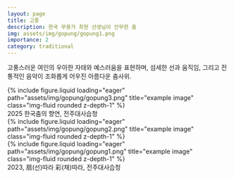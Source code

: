 ```yaml
---
layout: page
title: 고풍
description: 한국 무용가 최현 선생님이 안무한 춤
img: assets/img/gopung/gopung1.png
importance: 2
category: traditional
---
```


고풍스러운 여인의 우아한 자태와 예스러움을 표현하며, 섬세한 선과 움직임, 그리고 전통적인 음악이 조화롭게 어우진 아름다운 춤사위.

<div class="row">
    <div class="col-sm mt-3 mt-md-0">
        {% include figure.liquid loading="eager" path="assets/img/gopung/gopung3.png" title="example image" class="img-fluid rounded z-depth-1" %}
    </div>
</div>
<div class="caption">
    2025 한국춤의 향연, 전주대사습청
</div>

<div class="row">
    <div class="col-sm mt-3 mt-md-0">
        {% include figure.liquid loading="eager" path="assets/img/gopung/gopung2.png" title="example image" class="img-fluid rounded z-depth-1" %}
    </div>
    <div class="col-sm mt-3 mt-md-0">
        {% include figure.liquid loading="eager" path="assets/img/gopung/gopung1.png" title="example image" class="img-fluid rounded z-depth-1" %}
    </div>
</div>
<div class="caption">
    2023, 扇(선)따라 彩(채)따라, 전주대사습청
</div>

